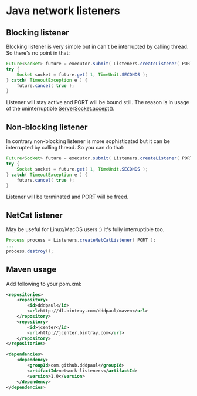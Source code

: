 # Java network listeners

## Blocking listener

Blocking listener is very simple but in can't be interrupted by calling thread. So there's no point in that:

```java
Future<Socket> future = executor.submit( Listeners.createListener( PORT ) );
try {
    Socket socket = future.get( 1, TimeUnit.SECONDS );
} catch( TimeoutException e ) {
    future.cancel( true );
}
```

Listener will stay active and PORT will be bound still. The reason is in usage of the uninterruptible [ServerSocket.accept()](http://docs.oracle.com/javase/7/docs/api/java/net/ServerSocket.html#accept()).

## Non-blocking listener

In contrary non-blocking listener is more sophisticated but it can be interrupted by calling thread. So you can do that:

```java
Future<Socket> future = executor.submit( Listeners.createListener( PORT ) );
try {
    Socket socket = future.get( 1, TimeUnit.SECONDS );
} catch( TimeoutException e ) {
    future.cancel( true );
}
```

Listener will be terminated and PORT will be freed.

## NetCat listener

May be useful for Linux/MacOS users :) It's fully interruptible too.

```java
Process process = Listeners.createNetCatListener( PORT );
...
process.destroy();
```

## Maven usage

Add following to your pom.xml:
```xml
<repositories>
    <repository>
        <id>dddpaul</id>
        <url>http://dl.bintray.com/dddpaul/maven</url>
    </repository>
    <repository>
        <id>jcenter</id>
        <url>http://jcenter.bintray.com</url>
    </repository>
</repositories>

<dependencies>
    <dependency>
        <groupId>com.github.dddpaul</groupId>
        <artifactId>network-listeners</artifactId>
        <version>1.0</version>
    </dependency>
</dependencies>
```
